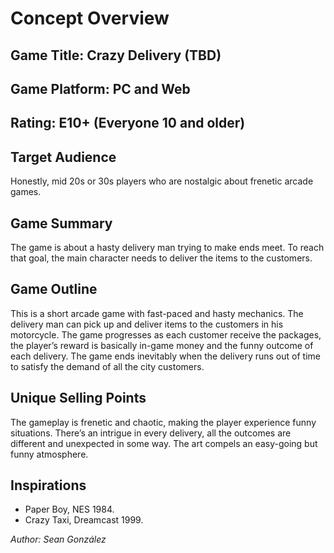 # Concept Overview

## Game Title: Crazy Delivery (TBD)

## Game Platform: PC and Web

## Rating: E10+ (Everyone 10 and older)

## Target Audience

Honestly, mid 20s or 30s players who are nostalgic about frenetic arcade games.

## Game Summary

The game is about a hasty delivery man trying to make ends meet. To reach that goal, the main character needs to deliver the items to the customers.

## Game Outline

This is a short arcade game with fast-paced and hasty mechanics. The delivery man can pick up and deliver items to the customers in his motorcycle. The game progresses as each customer receive the packages, the player’s reward is basically in-game money and the funny outcome of each delivery. The game ends inevitably when the delivery runs out of time to satisfy the demand of all the city customers.

## Unique Selling Points 

The gameplay is frenetic and chaotic, making the player experience funny situations.
There’s an intrigue in every delivery, all the outcomes are different and unexpected in some way.
The art compels an easy-going but funny atmosphere.

## Inspirations
- Paper Boy, NES 1984.
- Crazy Taxi, Dreamcast 1999.

*Author: Sean González*
